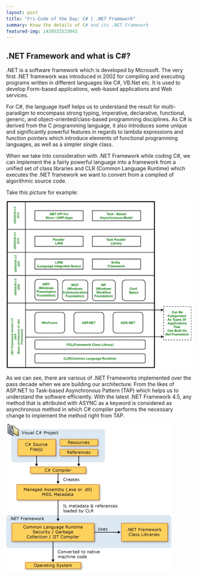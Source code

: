 ```yaml
---
layout: post
title: "Fri-Code of the Day: C# | .NET Framework"
summary: Know the details of C# and its .NET Framework
featured-img: 1439532533043
---
```


## .NET Framework and what is C#?
.NET is a software framework which is developed by Microsoft. The very first .NET framework was introduced in 2002 for compiling and executing programs written in different languages like C#, VB.Net etc. It is used to develop Form-based applications, web-based applications and Web services.

For C#, the language itself helps us to understand the result for multi-paradigm to encompass strong typing,
imperative, declarative, functional, generic, and object-oriented/class-based programming disciplines. As C#
is derived from the C programming language, it also introduces some unique and significantly powerful features in regards to lambda expressions and function pointers which introduce elements of functional programming languages, as well as a simpler single class.

When we take into consideration with .NET Framework while coding C#, we can implement the a fairly powerful language into a framework from a unified set of class libraries and CLR (Common Language Runtime) which executes the .NET framework we want to convert from a complied of algorithmic source code. 

Take this picture for example:

![image tooltip here](/assets/Net-Framework.jpg)

As we can see, there are various of .NET Frameworks implemented over the pass decade when we are building our architecture. From the likes of ASP.NET to Task-based Asynchronous Pattern (TAP) which helps us to understand the software efficiently. With the latest .NET Framework 4.5, any method that is attributed with ASYNC as a keyword is considered as asynchronous method in which C# compiler performs the necessary change to implement the method right from TAP.

![image tooltip here](/assets/netarchitecture.jpg)
